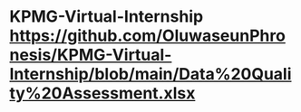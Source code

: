 # KPMG-Virtual-Internship https://github.com/OluwaseunPhronesis/KPMG-Virtual-Internship/blob/main/Data%20Quality%20Assessment.xlsx

